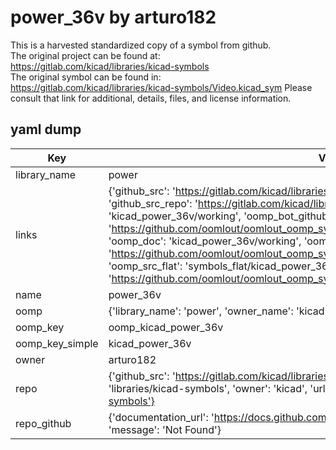 # power_36v by arturo182  
This is a harvested standardized copy of a symbol from github.  
The original project can be found at:  
https://gitlab.com/kicad/libraries/kicad-symbols  
The original symbol can be found in:
https://gitlab.com/kicad/libraries/kicad-symbols/Video.kicad_sym
Please consult that link for additional, details, files, and license information.  
## yaml dump  
| Key | Value |  
| --- | --- |  
| library_name | power |  
| links | {'github_src': 'https://gitlab.com/kicad/libraries/kicad-symbols/Video.kicad_sym', 'github_src_repo': 'https://gitlab.com/kicad/libraries/kicad-symbols', 'oomp_bot': 'kicad_power_36v/working', 'oomp_bot_github': 'https://github.com/oomlout/oomlout_oomp_symbol_bot/tree/main/kicad_power_36v/working', 'oomp_doc': 'kicad_power_36v/working', 'oomp_doc_github': 'https://github.com/oomlout/oomlout_oomp_symbol_doc/tree/main/kicad_power_36v/working', 'oomp_src_flat': 'symbols_flat/kicad_power_36v/working', 'oomp_src_flat_github': 'https://github.com/oomlout/oomlout_oomp_symbol_src/tree/main/kicad_power_36v/working'} |  
| name | power_36v |  
| oomp | {'library_name': 'power', 'owner_name': 'kicad', 'symbol_name': 'power_36v'} |  
| oomp_key | oomp_kicad_power_36v |  
| oomp_key_simple | kicad_power_36v |  
| owner | arturo182 |  
| repo | {'github_src': 'https://gitlab.com/kicad/libraries/kicad-symbols/Video.kicad_sym', 'name': 'libraries/kicad-symbols', 'owner': 'kicad', 'url': 'https://gitlab.com/kicad/libraries/kicad-symbols'} |  
| repo_github | {'documentation_url': 'https://docs.github.com/rest/repos/repos#get-a-repository', 'message': 'Not Found'} |  

